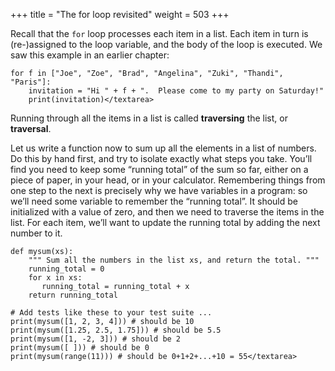 +++
title = "The for loop revisited"
weight = 503
+++

Recall that the ```for``` loop processes each item in a list.  Each item in
turn is (re-)assigned to the loop variable, and the body of the loop is executed.
We saw this example in an earlier chapter:

```
for f in ["Joe", "Zoe", "Brad", "Angelina", "Zuki", "Thandi", "Paris"]:
    invitation = "Hi " + f + ".  Please come to my party on Saturday!"
    print(invitation)</textarea>
```

Running through all the items in a list is called **traversing** the list,
or **traversal**.

Let us write a function now to sum up all the elements in a list of numbers.
Do this by hand first, and try to isolate exactly what steps you take.  You&#8217;ll
find you need to keep some &#8220;running total&#8221; of the sum so far, either on a piece
of paper, in your head, or in your calculator. Remembering things from one step to the next is
precisely why we have variables in a program: so we&#8217;ll need some variable
to remember the &#8220;running total&#8221;.  It should be initialized with a value of zero,
and then we need to traverse the items in the list.  For each item, we&#8217;ll want
to update the running total by adding the next number to it.

```
def mysum(xs):
    """ Sum all the numbers in the list xs, and return the total. """
    running_total = 0
    for x in xs:
       running_total = running_total + x
    return running_total

# Add tests like these to your test suite ...
print(mysum([1, 2, 3, 4])) # should be 10
print(mysum([1.25, 2.5, 1.75])) # should be 5.5
print(mysum([1, -2, 3])) # should be 2
print(mysum([ ])) # should be 0
print(mysum(range(11))) # should be 0+1+2+...+10 = 55</textarea>
```
